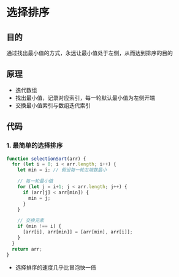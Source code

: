 # 选择排序

## 目的

通过找出最小值的方式，永远让最小值处于左侧，从而达到排序的目的

## 原理

- 迭代数组
- 找出最小值，记录对应索引，每一轮默认最小值为左侧开端
- 交换最小值索引与数组迭代索引

## 代码

### 1. 最简单的选择排序

```js
function selectionSort(arr) {
  for (let i = 0; i < arr.length; i++) {
    let min = i; // 假设每一轮左端数最小

    // 每一轮最小值
    for (let j = i+1; j < arr.length; j++) {
      if (arr[j] < arr[min]) {
        min = j;
      }
    }

    // 交换元素
    if (min !== i) {
      [arr[i], arr[min]] = [arr[min], arr[i]];
    }
  }
  return arr;
}
```

- 选择排序的速度几乎比冒泡快一倍

